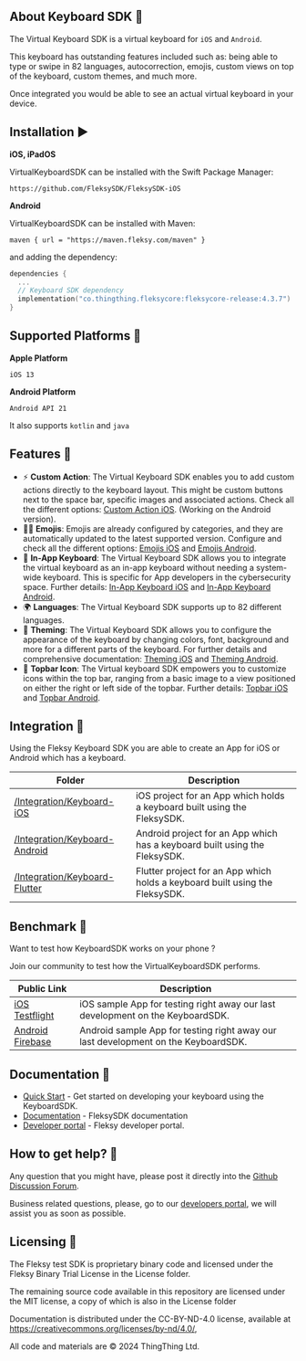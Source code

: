 
## About Keyboard SDK 📱

The Virtual Keyboard SDK is a virtual keyboard for `iOS` and `Android`.

This keyboard has outstanding features included such as: being able to type or swipe in 82 languages, autocorrection, emojis, custom views on top of the keyboard, custom themes, and much more. 

Once integrated you would be able to see an actual virtual keyboard in your device.

## Installation ▶️

**iOS, iPadOS**

VirtualKeyboardSDK can be installed with the Swift Package Manager:

`https://github.com/FleksySDK/FleksySDK-iOS`

**Android**

VirtualKeyboardSDK can be installed with Maven:

`maven { url = "https://maven.fleksy.com/maven" }`

and adding the dependency:

```kotlin
dependencies {
  ...       
  // Keyboard SDK dependency
  implementation("co.thingthing.fleksycore:fleksycore-release:4.3.7")
}
```

## Supported Platforms 📲

**Apple Platform**

`iOS 13` 

**Android Platform**

`Android API 21`

It also supports `kotlin` and `java`


## Features 💅

* ⚡ **Custom Action**: The Virtual Keyboard SDK enables you to add custom actions directly to the keyboard layout. This might be custom buttons next to the space bar, specific images and associated actions. Check all the different options: [Custom Action iOS](https://docs.fleksy.com/sdk-ios/features/custom-action/). (Working on the Android version).
* 🙋‍♀️ **Emojis**: Emojis are already configured by categories, and they are automatically updated to the latest supported version. Configure and check all the different options: [Emojis iOS](https://docs.fleksy.com/sdk-ios/features/emojis/) and [Emojis Android](https://docs.fleksy.com/sdk-android/features/emojis/).
* 📱 **In-App Keyboard**: The Virtual Keyboard SDK allows you to integrate the virtual keyboard as an in-app keyboard without needing a system-wide keyboard. This is specific for App developers in the cybersecurity space. Further details: [In-App Keyboard iOS](https://docs.fleksy.com/sdk-ios/features/in-app-keyboard/) and [In-App Keyboard Android](https://docs.fleksy.com/sdk-android/features/in-app-keyboard/).
* 🌍 **Languages**: The Virtual Keyboard SDK supports up to 82 different languages. 
* 🎨 **Theming**: The Virtual Keyboard SDK allows you to configure the appearance of the keyboard by changing colors, font, background and more for a different parts of the keyboard. For further details and comprehensive documentation: [Theming iOS](https://docs.fleksy.com/sdk-ios/features/theming/) and [Theming Android](https://docs.fleksy.com/sdk-android/features/theming/).
* 💅 **Topbar Icon**: The Virtual keyboard SDK empowers you to customize icons within the top bar, ranging from a basic image to a view positioned on either the right or left side of the topbar. Further details:  [Topbar iOS](https://docs.fleksy.com/sdk-ios/features/topbar-icon/) and [Topbar Android](https://docs.fleksy.com/sdk-android/features/topbar-icon/).


## Integration 🔌

Using the Fleksy Keyboard SDK you are able to create an App for iOS or Android which has a keyboard.

| Folder | Description |
| --- | --- |
| [/Integration/Keyboard-iOS](/Integration/Keyboard-iOS) | iOS project for an App which holds a keyboard built using the FleksySDK. |
| [/Integration/Keyboard-Android](/Integration/Keyboard-Android) | Android project for an App which has a keyboard built using the FleksySDK. |
| [/Integration/Keyboard-Flutter](/Integration/Keyboard-Flutter) | Flutter project for an App which holds a keyboard built using the FleksySDK. |

## Benchmark 🚀

Want to test how KeyboardSDK works on your phone ?

Join our community to test how the VirtualKeyboardSDK performs.

| Public Link | Description |
| --- | --- |
| [iOS Testflight](https://testflight.apple.com/join/zOZEBpQ9) | iOS sample App for testing right away our last development on the KeyboardSDK.|
| [Android Firebase](https://appdistribution.firebase.dev/i/f9ae23f7f30c9045) | Android sample App for testing right away our last development on the KeyboardSDK.|


## Documentation 📗

- [Quick Start](https://docs.fleksy.com/quick-start/) - Get started on developing your keyboard using the KeyboardSDK.
- [Documentation](https://docs.fleksy.com/) - FleksySDK documentation
- [Developer portal](https://developers.fleksy.com) - Fleksy developer portal.


## How to get help? 🙋

Any question that you might have, please post it directly into the [Github Discussion Forum](https://github.com/FleksySDK/fleksysdk/discussions).

Business related questions, please, go to our [developers portal](https://developers.fleksy.com/), we will assist you as soon as possible.


## Licensing 📄

The Fleksy test SDK is proprietary binary code and licensed under the Fleksy Binary Trial License in the License folder.

The remaining source code available in this repository are licensed under the MIT license, a copy of which is also in the License folder
 
Documentation is distributed under the CC-BY-ND-4.0 license, available at https://creativecommons.org/licenses/by-nd/4.0/,
 
All code and materials are © 2024 ThingThing Ltd.

